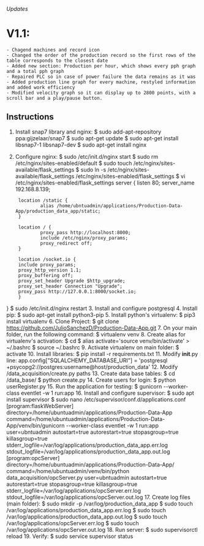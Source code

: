 *Updates*

#  V1.1:
    - Chagend machines and record icon
    - Changed the order of the production record so the first rows of the table corresponds to the closest date
    - Added new section: Production per hour, which shows every pph graph and a total pph graph
    - Repaired PLC so in case of power failure the data remains as it was
    - Added production line graph for every machine, restyled information and added work efficiency
    - Modified velocity graph so it can display up to 2800 points, with a scroll bar and a play/pause button.
    





## Instructions

1. Install snap7 library and nginx:
    $ sudo add-apt-repository ppa:gijzelaar/snap7
    $ sudo apt-get update
    $ sudo apt-get install libsnap7-1 libsnap7-dev
    $ sudo apt-get install nginx
2. Configure nginx:
    $ sudo /etc/init.d/nginx start
    $ sudo rm /etc/nginx/sites-enabled/default
    $ sudo touch /etc/nginx/sites-available/flask_settings
    $ sudo ln -s /etc/nginx/sites-available/flask_settings /etc/nginx/sites-enabled/flask_settings
    $ vi /etc/nginx/sites-enabled/flask_settings
        server {
        listen 80;
        server_name 192.168.8.139;

        location /static {
                alias /home/ubntuadmin/applications/Production-Data-App/production_data_app/static;
        }

        location / {
                proxy_pass http://localhost:8000;
                include /etc/nginx/proxy_params;
                proxy_redirect off;
        }

        location /socket.io {
        include proxy_params;
        proxy_http_version 1.1;
        proxy_buffering off;
        proxy_set_header Upgrade $http_upgrade;
        proxy_set_header Connection "Upgrade";
        proxy_pass http://127.0.0.1:8000/socket.io;
        }
}
    $ sudo /etc/init.d/nginx restart
3. Install and configure postgresql
4. Install pip:
    $ sudo apt-get install python3-pip
5. Install python's virtualenv:
    $ pip3 install virtualenv
6. Clone Project:
    $ git clone https://github.com/JulioSanchezD/Production-Data-App.git
7. On your main folder, run the following command:
    $ virtualenv venv
8. Create alias for virtualenv's activation:
    $ cd
    $ alias activate='source venv/bin/activate' > ~/.bashrc
    $ source ~/.bashrc
9. Activate virtualenv on main folder:
    $ activate
10. Install libraries:
    $ pip install -r requirements.txt
11. Modify __init__.py line: app.config["SQLALCHEMY_DATABASE_URI"] = 'postgresql                  +psycopg2://postgres:username@host/production_data'
12. Modify /data_acquisition/create.py paths
13. Create data base tables:
    $ cd /data_base/
    $ python create.py
14. Create users for login:
    $ python userRegister.py
15. Run the application for testing:
    $ gunicorn --worker-class eventlet -w 1 run:app
16. Install and configure supervisor:
    $ sudo apt install supervisor
    $ sudo nano /etc/supervisor/conf.d/applications.conf
        [program:flaskWebServer]
        directory=/home/ubuntuadmin/applications/Production-Data-App
        command=/home/ubuntuadmin/applications/Production-Data-App/venv/bin/gunicorn --worker-class eventlet -w 1 run:app
        user=ubntuadmin
        autostart=true
        autorestart=true
        stopasgroup=true
        killasgroup=true
        stderr_logfile=/var/log/applications/production_data_app.err.log
        stdout_logfile=/var/log/applications/production_data_app.out.log
        [program:opcServer]
        directory=/home/ubuntuadmin/applications/Production-Data-App/
        command=/home/ubuntuadmin/venv/bin/python data_acquisition/opcServer.py
        user=ubntuadmin
        autostart=true
        autorestart=true
        stopasgroup=true
        killasgroup=true
        stderr_logfile=/var/log/applications/opcServer.err.log
        stdout_logfile=/var/log/applications/opcServer.out.log
17. Create log files (main folder):
    $ sudo mkdir -p /var/log/production_data_app
    $ sudo touch /var/log/applications/production_data_app.err.log
    $ sudo touch /var/log/applications/production_data_app.out.log
    $ sudo touch /var/log/applications/opcServer.err.log
    $ sudo touch /var/log/applications/opcServer.out.log
18. Run server:
    $ sudo supervisorctl reload
19. Verify:
    $ sudo service supervisor status